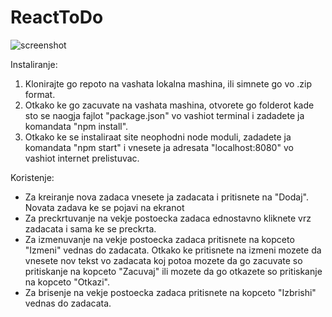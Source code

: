 # ReactToDo

![screenshot](http://i.imgur.com/q0sB58e.jpg)

Instaliranje:

1. Klonirajte go repoto na vashata lokalna mashina, ili simnete go vo .zip format.
2. Otkako ke go zacuvate na vashata mashina, otvorete go folderot kade sto se naogja fajlot "package.json" vo vashiot terminal i zadadete ja komandata "npm install".
3. Otkako ke se instaliraat site neophodni node moduli, zadadete ja komandata "npm start" i vnesete ja adresata "localhost:8080" vo vashiot internet prelistuvac.

Koristenje:

- Za kreiranje nova zadaca vnesete ja zadacata i pritisnete na "Dodaj". Novata zadava ke se pojavi na ekranot
- Za preckrtuvanje na vekje postoecka zadaca ednostavno kliknete vrz zadacata i sama ke se preckrta.
- Za izmenuvanje na vekje postoecka zadaca pritisnete na kopceto "Izmeni" vednas do zadacata. Otkako ke pritisnete na izmeni mozete da vnesete nov tekst vo zadacata koj potoa mozete da go zacuvate so pritiskanje na kopceto "Zacuvaj" ili mozete da go otkazete so pritiskanje na kopceto "Otkazi".
- Za brisenje na vekje postoecka zadaca pritisnete na kopceto "Izbrishi" vednas do zadacata.
